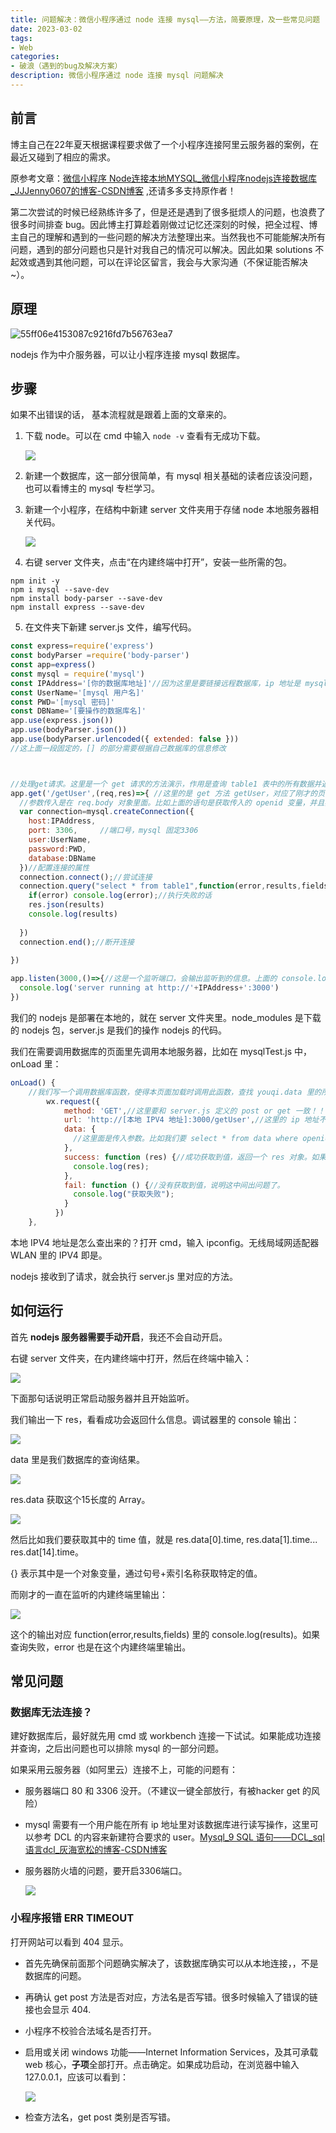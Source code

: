 ```yaml
---
title: 问题解决：微信小程序通过 node 连接 mysql——方法，简要原理，及一些常见问题
date: 2023-03-02
tags:
- Web
categories:
- 破浪（遇到的bug及解决方案）
description: 微信小程序通过 node 连接 mysql 问题解决
---
```


## 前言

博主自己在22年夏天根据课程要求做了一个小程序连接阿里云服务器的案例，在最近又碰到了相应的需求。

原参考文章：[微信小程序 Node连接本地MYSQL_微信小程序nodejs连接数据库_JJJenny0607的博客-CSDN博客](https://blog.csdn.net/m0_56598099/article/details/119105587?app_version=5.14.2&code=app_1562916241&csdn_share_tail={"type"%3A"blog"%2C"rType"%3A"article"%2C"rId"%3A"119105587"%2C"source"%3A"jtwqwq"}&uLinkId=usr1mkqgl919blen&utm_source=app) ,还请多多支持原作者！

第二次尝试的时候已经熟练许多了，但是还是遇到了很多挺烦人的问题，也浪费了很多时间排查 bug。因此博主打算趁着刚做过记忆还深刻的时候，把全过程、博主自己的理解和遇到的一些问题的解决方法整理出来。当然我也不可能能解决所有问题，遇到的部分问题也只是针对我自己的情况可以解决。因此如果 solutions 不起效或遇到其他问题，可以在评论区留言，我会与大家沟通（不保证能否解决~）。

## 原理

![55ff06e4153087c9216fd7b56763ea7](https://raw.githubusercontent.com/Jingqing3948/FigureBed/main/mdImages/202505212343956.png)

nodejs 作为中介服务器，可以让小程序连接 mysql 数据库。

## 步骤

如果不出错误的话， 基本流程就是跟着上面的文章来的。

1. 下载 node。可以在 cmd 中输入 `node -v` 查看有无成功下载。

   ![](https://raw.githubusercontent.com/Jingqing3948/FigureBed/main/mdImages/202505212344379.png)

2. 新建一个数据库，这一部分很简单，有 mysql 相关基础的读者应该没问题，也可以看博主的 mysql 专栏学习。

3. 新建一个小程序，在结构中新建 server 文件夹用于存储 node 本地服务器相关代码。

   ![](https://raw.githubusercontent.com/Jingqing3948/FigureBed/main/mdImages/202505212344368.png)

4. 右键 server 文件夹，点击“在内建终端中打开”，安装一些所需的包。

```
npm init -y
npm i mysql --save-dev
npm install body-parser --save-dev
npm install express --save-dev
```

5. 在文件夹下新建 server.js 文件，编写代码。

```js
const express=require('express')
const bodyParser =require('body-parser')
const app=express()
const mysql = require('mysql')
const IPAddress='[你的数据库地址]'//因为这里是要链接远程数据库，ip 地址是 mysql 的地址！！本地就是 127.0.0.1，服务器上就自己找找看
const UserName='[mysql 用户名]'
const PWD='[mysql 密码]'
const DBName='[要操作的数据库名]'
app.use(express.json())
app.use(bodyParser.json())
app.use(bodyParser.urlencoded({ extended: false }))
//这上面一段固定的，[] 的部分需要根据自己数据库的信息修改



//处理get请求。这里是一个 get 请求的方法演示，作用是查询 table1 表中的所有数据并返回。
app.get('/getUser',(req,res)=>{ //这里的是 get 方法 getUser，对应了刚才的页面发来的请求。就会执行这个方法。
  //参数传入是在 req.body 对象里面。比如上面的语句是获取传入的 openid 变量，并且我们新定义一个叫 openid 的变量存储传入的 openid 变量
  var connection=mysql.createConnection({
    host:IPAddress,
    port: 3306,		//端口号，mysql 固定3306
    user:UserName,
    password:PWD,
    database:DBName
  })//配置连接的属性
  connection.connect();//尝试连接
  connection.query("select * from table1",function(error,results,fields){//执行查找语句
    if(error) console.log(error);//执行失败的话
    res.json(results)
    console.log(results)
    
  })
  connection.end();//断开连接
  
})

app.listen(3000,()=>{//这是一个监听端口，会输出监听到的信息。上面的 console.log 就会在这里输出
  console.log('server running at http://'+IPAddress+':3000')
})

```

我们的 nodejs 是部署在本地的，就在 server 文件夹里。node_modules 是下载的 nodejs 包，server.js 是我们的操作 nodejs 的代码。

我们在需要调用数据库的页面里先调用本地服务器，比如在 mysqlTest.js 中，onLoad 里：

```js
onLoad() {
    //我们写一个调用数据库函数，使得本页面加载时调用此函数，查找 youqi.data 里的所有条目。
        wx.request({
            method: 'GET',//这里要和 server.js 定义的 post or get 一致！！！
            url: 'http://[本地 IPV4 地址]:3000/getUser',//这里的 ip 地址不是数据库的地址，而是你的电脑本地的地址，因为这一步的操作是要找到本地 nodejs 服务器。getUser 要和 server.js 中定义的方法名一致。
            data: {
              //这里面是传入参数。比如我们要 select * from data where openid= 给定的 openid，就可以从这里传入
            },
            success: function (res) {//成功获取到值，返回一个 res 对象。如果不知道 res 对象里面包含什么，可以先输出 res 对象看一下其中都包含什么
              console.log(res);
            },
            fail: function () {//没有获取到值，说明这中间出问题了。
              console.log("获取失败");
            }
          })
    },
```

本地 IPV4 地址是怎么查出来的？打开 cmd，输入 ipconfig。无线局域网适配器 WLAN 里的 IPV4 即是。

nodejs 接收到了请求，就会执行 server.js 里对应的方法。

## 如何运行

首先 **nodejs 服务器需要手动开启**，我还不会自动开启。

右键 server 文件夹，在内建终端中打开，然后在终端中输入：

![](https://raw.githubusercontent.com/Jingqing3948/FigureBed/main/mdImages/202505212344060.png)

下面那句话说明正常启动服务器并且开始监听。

我们输出一下 res，看看成功会返回什么信息。调试器里的 console 输出：

![](https://raw.githubusercontent.com/Jingqing3948/FigureBed/main/mdImages/202505212343123.png)

data 里是我们数据库的查询结果。

![](https://raw.githubusercontent.com/Jingqing3948/FigureBed/main/mdImages/202505212343704.png)

res.data 获取这个15长度的 Array。

![](https://raw.githubusercontent.com/Jingqing3948/FigureBed/main/mdImages/202505212343282.png)

然后比如我们要获取其中的 time 值，就是 res.data[0].time, res.data[1].time... res.dat[14].time。

{} 表示其中是一个对象变量，通过句号+索引名称获取特定的值。

而刚才的一直在监听的内建终端里输出：

![](https://raw.githubusercontent.com/Jingqing3948/FigureBed/main/mdImages/202505212344070.png)

这个的输出对应 function(error,results,fields) 里的 console.log(results)。如果查询失败，error 也是在这个内建终端里输出。

## 常见问题

### 数据库无法连接？

建好数据库后，最好就先用 cmd 或 workbench 连接一下试试。如果能成功连接并查询，之后出问题也可以排除 mysql 的一部分问题。

如果采用云服务器（如阿里云）连接不上，可能的问题有：

- 服务器端口 80 和 3306 没开。（不建议一键全部放行，有被hacker get 的风险）

- mysql 需要有一个用户能在所有 ip 地址里对该数据库进行读写操作，这里可以参考 DCL 的内容来新建符合要求的 user。[Mysql_9 SQL 语句——DCL_sql语言dcl_灰海宽松的博客-CSDN博客](https://jingqing3948.blog.csdn.net/article/details/124430926)

- 服务器防火墙的问题，要开启3306端口。

  ![](https://raw.githubusercontent.com/Jingqing3948/FigureBed/main/mdImages/202505212343761.png)

### 小程序报错 ERR TIMEOUT

打开网站可以看到 404 显示。

- 首先先确保前面那个问题确实解决了，该数据库确实可以从本地连接，，不是数据库的问题。

- 再确认 get post 方法是否对应，方法名是否写错。很多时候输入了错误的链接也会显示 404.

- 小程序不校验合法域名是否打开。

- 启用或关闭 windows 功能——Internet Information Services，及其可承载 web 核心，**子项**全部打开。点击确定。如果成功启动，在浏览器中输入 127.0.0.1，应该可以看到：

  ![](https://raw.githubusercontent.com/Jingqing3948/FigureBed/main/mdImages/202505212343506.png)

- 检查方法名，get post 类别是否写错。